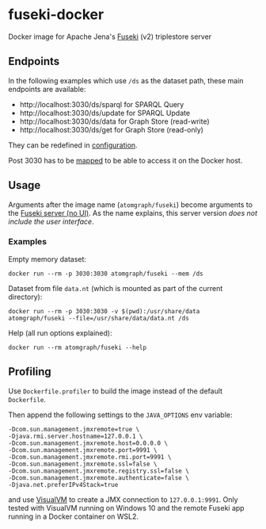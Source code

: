 # fuseki-docker
Docker image for Apache Jena's [Fuseki](https://jena.apache.org/documentation/fuseki2/) (v2) triplestore server

## Endpoints

In the following examples which use `/ds` as the dataset path, these main endpoints are available:

* http://localhost:3030/ds/sparql for SPARQL Query
* http://localhost:3030/ds/update for SPARQL Update
* http://localhost:3030/ds/data for Graph Store (read-write)
* http://localhost:3030/ds/get for Graph Store (read-only)

They can be redefined in [configuration](https://jena.apache.org/documentation/fuseki2/fuseki-configuration.html#defining-the-service-name-and-endpoints-available).

Post 3030 has to be [mapped](https://docs.docker.com/engine/reference/commandline/run/#publish-or-expose-port--p---expose) to be able to access it on the Docker host.

## Usage

Arguments after the image name (`atomgraph/fuseki`) become arguments to the [Fuseki server (no UI)](https://jena.apache.org/documentation/fuseki2/fuseki-main.html). As the name explains, this server version _does not include the user interface_.

### Examples

Empty memory dataset:

    docker run --rm -p 3030:3030 atomgraph/fuseki --mem /ds

Dataset from file `data.nt` (which is mounted as part of the current directory):

    docker run --rm -p 3030:3030 -v $(pwd):/usr/share/data atomgraph/fuseki --file=/usr/share/data/data.nt /ds

Help (all run options explained):

    docker run --rm atomgraph/fuseki --help

## Profiling

Use `Dockerfile.profiler` to build the image instead of the default `Dockerfile`.

Then append the following settings to the `JAVA_OPTIONS` env variable:
```
-Dcom.sun.management.jmxremote=true \
-Djava.rmi.server.hostname=127.0.0.1 \
-Dcom.sun.management.jmxremote.host=0.0.0.0 \
-Dcom.sun.management.jmxremote.port=9991 \
-Dcom.sun.management.jmxremote.rmi.port=9991 \
-Dcom.sun.management.jmxremote.ssl=false \
-Dcom.sun.management.jmxremote.registry.ssl=false \
-Dcom.sun.management.jmxremote.authenticate=false \
-Djava.net.preferIPv4Stack=true
```
and use [VisualVM](https://visualvm.github.io/) to create a JMX connection to `127.0.0.1:9991`. Only tested with VisualVM running on Windows 10 and the remote Fuseki app running in a Docker container on WSL2.